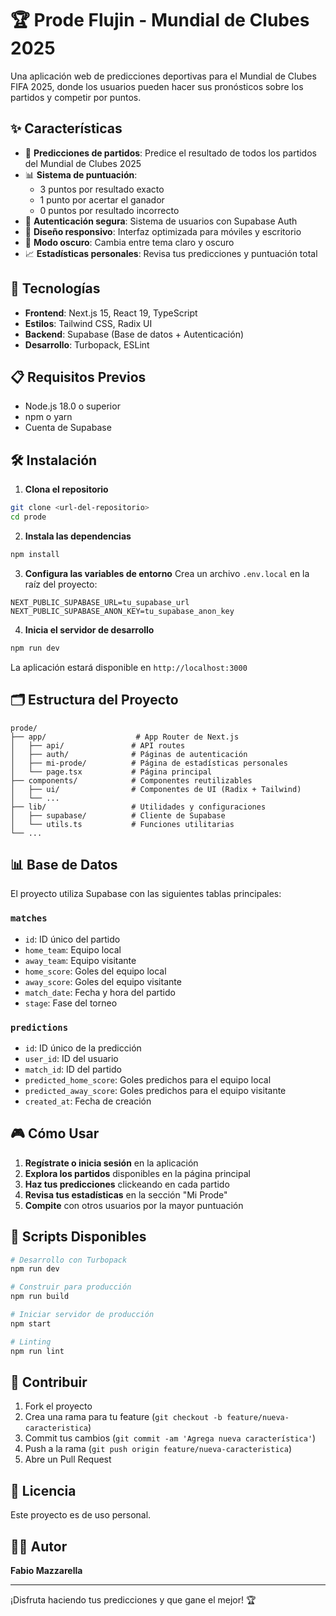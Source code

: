 # 🏆 Prode Flujin - Mundial de Clubes 2025

Una aplicación web de predicciones deportivas para el Mundial de Clubes FIFA 2025, donde los usuarios pueden hacer sus pronósticos sobre los partidos y competir por puntos.

## ✨ Características

- 🔮 **Predicciones de partidos**: Predice el resultado de todos los partidos del Mundial de Clubes 2025
- 📊 **Sistema de puntuación**: 
  - 3 puntos por resultado exacto
  - 1 punto por acertar el ganador
  - 0 puntos por resultado incorrecto
- 👤 **Autenticación segura**: Sistema de usuarios con Supabase Auth
- 📱 **Diseño responsivo**: Interfaz optimizada para móviles y escritorio
- 🌙 **Modo oscuro**: Cambia entre tema claro y oscuro
- 📈 **Estadísticas personales**: Revisa tus predicciones y puntuación total

## 🚀 Tecnologías

- **Frontend**: Next.js 15, React 19, TypeScript
- **Estilos**: Tailwind CSS, Radix UI
- **Backend**: Supabase (Base de datos + Autenticación)
- **Desarrollo**: Turbopack, ESLint

## 📋 Requisitos Previos

- Node.js 18.0 o superior
- npm o yarn
- Cuenta de Supabase

## 🛠️ Instalación

1. **Clona el repositorio**
```bash
git clone <url-del-repositorio>
cd prode
```

2. **Instala las dependencias**
```bash
npm install
```

3. **Configura las variables de entorno**
Crea un archivo `.env.local` en la raíz del proyecto:
```env
NEXT_PUBLIC_SUPABASE_URL=tu_supabase_url
NEXT_PUBLIC_SUPABASE_ANON_KEY=tu_supabase_anon_key
```

4. **Inicia el servidor de desarrollo**
```bash
npm run dev
```

La aplicación estará disponible en `http://localhost:3000`

## 🗂️ Estructura del Proyecto

```
prode/
├── app/                    # App Router de Next.js
│   ├── api/               # API routes
│   ├── auth/              # Páginas de autenticación
│   ├── mi-prode/          # Página de estadísticas personales
│   └── page.tsx           # Página principal
├── components/            # Componentes reutilizables
│   ├── ui/                # Componentes de UI (Radix + Tailwind)
│   └── ...
├── lib/                   # Utilidades y configuraciones
│   ├── supabase/          # Cliente de Supabase
│   └── utils.ts           # Funciones utilitarias
└── ...
```

## 📊 Base de Datos

El proyecto utiliza Supabase con las siguientes tablas principales:

### `matches`
- `id`: ID único del partido
- `home_team`: Equipo local
- `away_team`: Equipo visitante
- `home_score`: Goles del equipo local
- `away_score`: Goles del equipo visitante
- `match_date`: Fecha y hora del partido
- `stage`: Fase del torneo

### `predictions`
- `id`: ID único de la predicción
- `user_id`: ID del usuario
- `match_id`: ID del partido
- `predicted_home_score`: Goles predichos para el equipo local
- `predicted_away_score`: Goles predichos para el equipo visitante
- `created_at`: Fecha de creación

## 🎮 Cómo Usar

1. **Regístrate o inicia sesión** en la aplicación
2. **Explora los partidos** disponibles en la página principal
3. **Haz tus predicciones** clickeando en cada partido
4. **Revisa tus estadísticas** en la sección "Mi Prode"
5. **Compite** con otros usuarios por la mayor puntuación

## 🚀 Scripts Disponibles

```bash
# Desarrollo con Turbopack
npm run dev

# Construir para producción
npm run build

# Iniciar servidor de producción
npm start

# Linting
npm run lint
```

## 🤝 Contribuir

1. Fork el proyecto
2. Crea una rama para tu feature (`git checkout -b feature/nueva-caracteristica`)
3. Commit tus cambios (`git commit -am 'Agrega nueva característica'`)
4. Push a la rama (`git push origin feature/nueva-caracteristica`)
5. Abre un Pull Request

## 📄 Licencia

Este proyecto es de uso personal. 

## 👨‍💻 Autor

**Fabio Mazzarella**

---

¡Disfruta haciendo tus predicciones y que gane el mejor! 🏆
